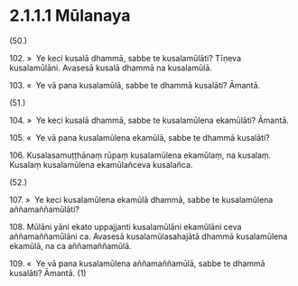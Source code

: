 # 2.1.1.1 Mūlanaya

(50.)

102\. »  Ye keci kusalā dhammā, sabbe te kusalamūlāti? Tīṇeva kusalamūlāni. Avasesā kusalā dhammā na kusalamūlā.

103\. «  Ye vā pana kusalamūlā, sabbe te dhammā kusalāti? Āmantā.

(51.)

104\. »  Ye keci kusalā dhammā, sabbe te kusalamūlena ekamūlāti? Āmantā.

105\. «  Ye vā pana kusalamūlena ekamūlā, sabbe te dhammā kusalāti?

106\. Kusalasamuṭṭhānaṃ rūpaṃ kusalamūlena ekamūlaṃ, na kusalaṃ. Kusalaṃ kusalamūlena ekamūlañceva kusalañca.

(52.)

107\. »  Ye keci kusalamūlena ekamūlā dhammā, sabbe te kusalamūlena aññamaññamūlāti?

108\. Mūlāni yāni ekato uppajjanti kusalamūlāni ekamūlāni ceva aññamaññamūlāni ca. Avasesā kusalamūlasahajātā dhammā kusalamūlena ekamūlā, na ca aññamaññamūlā.

109\. «  Ye vā pana kusalamūlena aññamaññamūlā, sabbe te dhammā kusalāti? Āmantā. (1)

